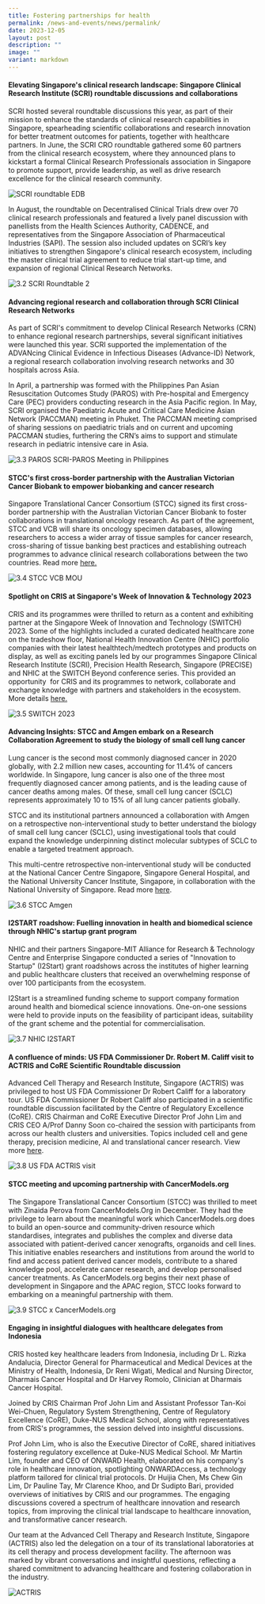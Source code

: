 ```yaml
---
title: Fostering partnerships for health
permalink: /news-and-events/news/permalink/
date: 2023-12-05
layout: post
description: ""
image: ""
variant: markdown
---
```

#### Elevating Singapore's clinical research landscape: Singapore Clinical Research Institute (SCRI) roundtable discussions and collaborations

SCRI hosted several roundtable discussions this year, as part of their mission to enhance the standards of clinical research capabilities in Singapore, spearheading scientific collaborations and research innovation for better treatment outcomes for patients, together with healthcare partners. In June, the SCRI CRO roundtable gathered some 60 partners from the clinical research ecosystem, where they announced plans to kickstart a formal Clinical Research Professionals association in Singapore to promote support, provide leadership, as well as drive research excellence for the clinical research community. 

![SCRI roundtable EDB](/images/Resources\_News/231203%20Year%20in%20review/3\_1\_SCRI.png)

In August, the roundtable on Decentralised Clinical Trials drew over 70 clinical research professionals and featured a lively panel discussion with panellists from the Health Sciences Authority, CADENCE, and representatives from the Singapore Association of Pharmaceutical Industries (SAPI). The session also included updates on SCRI’s key initiatives to strengthen Singapore's clinical research ecosystem, including the master clinical trial agreement to reduce trial start-up time, and expansion of regional Clinical Research Networks.

![3.2 SCRI Roundtable 2](/images/Resources\_News/231203%20Year%20in%20review/3\_2\_SCRI2.png)

#### Advancing regional research and collaboration through SCRI Clinical Research Networks

As part of SCRI's commitment to develop Clinical Research Networks (CRN) to enhance regional research partnerships, several significant initiatives were launched this year. SCRI supported the implementation of the ADVANcing Clinical Evidence in Infectious Diseases (Advance-ID) Network, a regional research collaboration involving research networks and 30 hospitals across Asia.

In April, a partnership was formed with the Philippines Pan Asian Resuscitation Outcomes Study (PAROS) with Pre-hospital and Emergency Care (PEC) providers conducting research in the Asia Pacific region. In May, SCRI organised the Paediatric Acute and Critical Care Medicine Asian Network (PACCMAN) meeting in Phuket. The PACCMAN meeting comprised of sharing sessions on paediatric trials and on current and upcoming PACCMAN studies, furthering the CRN’s aims to support and stimulate research in pediatric intensive care in Asia.

![3.3 PAROS](/images/Resources\_News/231203%20Year%20in%20review/3\_3\_PAROS\_meeting.png)
SCRI-PAROS Meeting in Philippines

#### STCC's first cross-border partnership with the Australian Victorian Cancer Biobank to empower biobanking and cancer research

Singapore Translational Cancer Consortium (STCC) signed its first cross-border partnership with the Australian Victorian Cancer Biobank to foster collaborations in translational oncology research. As part of the agreement, STCC and VCB will share its oncology specimen databases, allowing researchers to access a wider array of tissue samples for cancer research, cross-sharing of tissue banking best practices and establishing outreach programmes to advance clinical research collaborations between the two countries. Read more [here.](https://www.linkedin.com/posts/crissg\_partnerships-oncology-translationaloncology-activity-7059754757837455360-F4bN)

![3.4 STCC VCB MOU](/images/Resources\_News/231203%20Year%20in%20review/3\_4\_STCC\_VCB\_MOU.png)

#### Spotlight on CRIS at Singapore's Week of Innovation & Technology 2023

CRIS and its programmes were thrilled to return as a content and exhibiting partner at the Singapore Week of Innovation and Technology (SWITCH) 2023. Some of the highlights included a curated dedicated healthcare zone on the tradeshow floor, National Health Innovation Centre (NHIC) portfolio companies with their latest healthtech/medtech prototypes and products on display, as well as exciting panels led by our programmes Singapore Clinical Research Institute (SCRI), Precision Health Research, Singapore (PRECISE) and NHIC at the SWITCH Beyond conference series. This provided an opportunity  for CRIS and its programmes to network, collaborate and exchange knowledge with partners and stakeholders in the ecosystem. More details [here.](https://www.linkedin.com/posts/crissg\_switchsg-populationhealth-sustainable-activity-7125301243194851329-t7pe)

![3.5 SWITCH 2023](/images/Resources\_News/231203%20Year%20in%20review/3\_5\_SWITCH.png)

#### Advancing Insights: STCC and Amgen embark on a Research Collaboration Agreement to study the biology of small cell lung cancer

Lung cancer is the second most commonly diagnosed cancer in 2020 globally, with 2.2 million new cases, accounting for 11.4% of cancers worldwide. In Singapore, lung cancer is also one of the three most frequently diagnosed cancer among patients, and is the leading cause of cancer deaths among males. Of these, small cell lung cancer (SCLC) represents approximately 10 to 15% of all lung cancer patients globally.

STCC and its institutional partners announced a collaboration with Amgen on a retrospective non-interventional study to better understand the biology of small cell lung cancer (SCLC), using investigational tools that could expand the knowledge underpinning distinct molecular subtypes of SCLC to enable a targeted treatment approach.

This multi-centre retrospective non-interventional study will be conducted at the National Cancer Centre Singapore, Singapore General Hospital, and the National University Cancer Institute, Singapore, in collaboration with the National University of Singapore. Read more [here](https://www.linkedin.com/feed/update/urn:li:activity:7114791176070725632/).

![3.6 STCC Amgen ](/images/Resources\_News/231203%20Year%20in%20review/3\_6\_STCC\_Amgen.jpg)

#### I2START roadshow: Fuelling innovation in health and biomedical science through NHIC's startup grant program

NHIC and their partners Singapore-MIT Alliance for Research & Technology Centre and Enterprise Singapore conducted a series of "Innovation to Startup" (I2Start) grant roadshows across the institutes of higher learning and public healthcare clusters that received an overwhelming response of over 100 participants from the ecosystem.

I2Start is a streamlined funding scheme to support company formation around health and biomedical science innovations. One-on-one sessions were held to provide inputs on the feasibility of participant ideas, suitability of the grant scheme and the potential for commercialisation.

![3.7 NHIC I2START](/images/Resources\_News/231203%20Year%20in%20review/3\_7\_NHIC.png)

#### A confluence of minds: US FDA Commissioner Dr. Robert M. Califf visit to ACTRIS and CoRE Scientific Roundtable discussion

Advanced Cell Therapy and Research Institute, Singapore (ACTRIS) was privileged to host US FDA Commissioner Dr Robert Califf for a laboratory tour. US FDA Commissioner Dr Robert Califf also participated in a scientific roundtable discussion facilitated by the Centre of Regulatory Excellence (CoRE). CRIS Chairman and CoRE Executive Director Prof John Lim and CRIS CEO A/Prof Danny Soon co-chaired the session with participants from across our health clusters and universities. Topics included cell and gene therapy, precision medicine, AI and translational cancer research. View more [here](https://www.linkedin.com/feed/update/urn:li:activity:7112965432453591041/).

![3.8 US FDA ACTRIS visit](/images/Resources\_News/231203%20Year%20in%20review/3\_8\_US\_FDA\_ACTRIS.png)

#### STCC meeting and upcoming partnership with CancerModels.org

The Singapore Translational Cancer Consortium (STCC) was thrilled to meet with Zinaida Perova from CancerModels.Org in December. They had the privilege to learn about the meaningful work which CancerModels.org does to build an open-source and community-driven resource which standardises, integrates and publishes the complex and diverse data associated with patient-derived cancer xenografts, organoids and cell lines. This initiative enables researchers and institutions from around the world to find and access patient derived cancer models, contribute to a shared knowledge pool, accelerate cancer research, and develop personalised cancer treatments. As CancerModels.org begins their next phase of development in Singapore and the APAC region, STCC looks forward to embarking on a meaningful partnership with them.

![3.9 STCC x CancerModels.org](/images/Resources\_News/231203%20Year%20in%20review/3\_9\_STCC\_Cancermodels.jpg)

#### Engaging in insightful dialogues with healthcare delegates from Indonesia

CRIS hosted key healthcare leaders from Indonesia, including Dr L. Rizka Andalucia, Director General for Pharmaceutical and Medical Devices at the Ministry of Health, Indonesia, Dr Reni Wigati, Medical and Nursing Director, Dharmais Cancer Hospital and Dr Harvey Romolo, Clinician at Dharmais Cancer Hospital.

Joined by CRIS Chairman Prof John Lim and Assistant Professor Tan-Koi Wei-Chuen, Regulatory System Strengthening, Centre of Regulatory Excellence (CoRE), Duke-NUS Medical School, along with representatives from CRIS's programmes, the session delved into insightful discussions.

Prof John Lim, who is also the Executive Director of CoRE, shared initiatives fostering regulatory excellence at Duke-NUS Medical School. Mr Martin Lim, founder and CEO of ONWARD Health, elaborated on his company's role in healthcare innovation, spotlighting ONWARDAccess, a technology platform tailored for clinical trial protocols. Dr Huijia Chen, Ms Chew Gin Lim, Dr Pauline Tay, Mr Clarence Khoo, and Dr Sudipto Bari, provided overviews of initiatives by CRIS and our programmes. The engaging discussions covered a spectrum of healthcare innovation and research topics, from improving the clinical trial landscape to healthcare innovation, and transformative cancer research.

Our team at the Advanced Cell Therapy and Research Institute, Singapore (ACTRIS) also led the delegation on a tour of its translational laboratories at its cell therapy and process development facility. The afternoon was marked by vibrant conversations and insightful questions, reflecting a shared commitment to advancing healthcare and fostering collaboration in the industry.

![ACTRIS](/images/Resources\_News/231203%20Year%20in%20review/LR\_DSC\_4894.png)